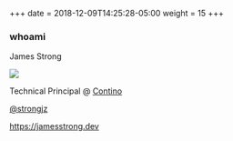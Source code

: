 +++
date = 2018-12-09T14:25:28-05:00
weight = 15
+++

### whoami

James Strong  

![](/images/james.png)

Technical Principal @ [Contino](https://contino.io)

[@strongjz](https://twitter.com/strongjz)

https://jamesstrong.dev
